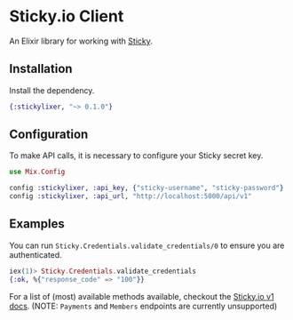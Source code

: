 # Sticky.io Client

An Elixir library for working with [Sticky](https://sticky.io/).


## Installation

Install the dependency.

```ex
{:stickylixer, "~> 0.1.0"}
```

## Configuration

To make API calls, it is necessary to configure your Sticky secret key.

```ex
use Mix.Config

config :stickylixer, :api_key, {"sticky-username", "sticky-password"}
config :stickylixer, :api_url, "http://localhost:5000/api/v1"
```

## Examples

You can run `Sticky.Credentials.validate_credentials/0` to ensure you are authenticated.
``` elixir
iex(1)> Sticky.Credentials.validate_credentials
{:ok, %{"response_code" => "100"}}
```

For a list of (most) available methods available, checkout the [Sticky.io v1 docs](https://developer-prod.sticky.io/#60631517-0146-4ec9-a434-5b5cf132a76a).  (NOTE: `Payments` and `Members` endpoints are currently unsupported)
